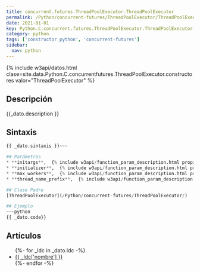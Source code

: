 ```yaml
---
title: concurrent.futures.ThreadPoolExecutor.ThreadPoolExecutor
permalink: /Python/concurrent-futures/ThreadPoolExecutor/ThreadPoolExecutor/
date: 2021-01-01
key: Python.C.concurrent.futures.ThreadPoolExecutor.ThreadPoolExecutor
category: python
tags: ['constructor python', 'concurrent-futures']
sidebar: 
  nav: python
---
```


{% include w3api/datos.html clase=site.data.Python.C.concurrentfutures.ThreadPoolExecutor.constructores valor="ThreadPoolExecutor" %}

## Descripción
{{_dato.description }}

## Sintaxis
~~~python
{{ _dato.sintaxis }}~~~

## Parámetros
* **initargs**,  {% include w3api/function_param_description.html propiedad=site.data.Python.C.concurrent.futures.ThreadPoolExecutor.ThreadPoolExecutor valor="initargs" %}
* **initializer**,  {% include w3api/function_param_description.html propiedad=site.data.Python.C.concurrent.futures.ThreadPoolExecutor.ThreadPoolExecutor valor="initializer" %}
* **max_workers**,  {% include w3api/function_param_description.html propiedad=site.data.Python.C.concurrent.futures.ThreadPoolExecutor.ThreadPoolExecutor valor="max_workers" %}
* **thread_name_prefix**,  {% include w3api/function_param_description.html propiedad=site.data.Python.C.concurrent.futures.ThreadPoolExecutor.ThreadPoolExecutor valor="thread_name_prefix" %}

## Clase Padre
[ThreadPoolExecutor](/Python/concurrent-futures/ThreadPoolExecutor/)

## Ejemplo
~~~python
{{ _dato.code}}
~~~

## Artículos
<ul>
{%- for _ldc in _dato.ldc -%}
   <li>
       <a href="{{_ldc['url'] }}">{{ _ldc['nombre'] }}</a>
   </li>
{%- endfor -%}
</ul>
